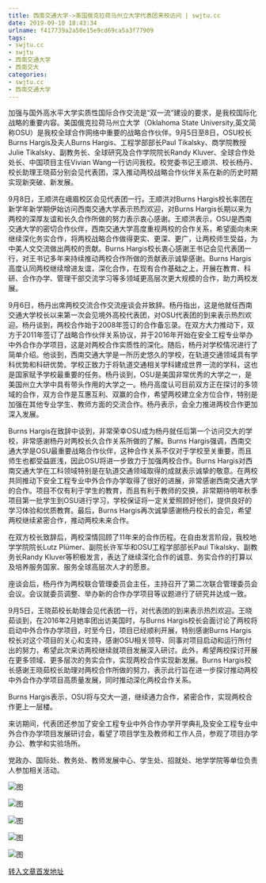 ```yaml
---
title: 西南交通大学->美国俄克拉荷马州立大学代表团来校访问 | swjtu.cc
date: 2019-09-10 18:43:34
urlname: f417739a2a50e15e9cd69ca5a3f77909
tags: 
- swjtu.cc
- swjtu
- 西南交通大学
- 西南交大
categories:
- swjtu.cc
- 西南交通大学
---
```



加强与国外高水平大学实质性国际合作交流是“双一流”建设的要求，是我校国际化战略的重要内容。美国俄克拉荷马州立大学（Oklahoma State University,英文简称OSU）是我校全球合作网络中重要的战略合作伙伴。9月5日至8日，OSU校长Burns Hargis及夫人Burns Hargis、工程学部部长Paul Tikalsky、商学院教授Julie Tikalsky、副教务长、全球研究及合作学院院长Randy Kluver、全球合作处处长、中国项目主任Vivian Wang一行访问我校。校党委书记王顺洪、校长杨丹、校长助理王晓茹分别会见代表团，深入推动两校战略合作伙伴关系在新的历史时期实现新突破、新发展。

9月8日，王顺洪在峨眉校区会见代表团一行。王顺洪对Burns Hargis校长率团在新学年新学期伊始访问西南交通大学表示热烈欢迎，对Burns Hargis长期以来为两校的深厚友谊和长久合作所做的努力表示衷心感谢。王顺洪表示，OSU是西南交通大学的密切合作伙伴，西南交通大学高度重视两校的合作关系，希望面向未来继续深化务实合作，将两校战略合作做得更实、更深、更广，让两校师生受益，为中美人文交流做出两校的贡献。Burns Hargis校长衷心感谢王书记会见代表团一行，对王书记多年来持续推动两校合作所做的贡献表示诚挚感谢。Burns Hargis高度认同两校继续增进友谊，深化合作，在现有合作基础之上，开展在教育、科研、合作办学、管理干部交流学习等多领域更高层次更大规模的合作，助力两校发展。

9月6日，杨丹出席两校交流合作交流座谈会并致辞。杨丹指出，这是他就任西南交通大学校长以来第一次会见境外高校代表团，对OSU代表团的到来表示热烈欢迎。杨丹谈到，两校合作始于2008年签订的合作备忘录。在双方大力推动下，双方于2011年签订了战略合作伙伴关系协议，并于2016年开始在安全工程专业举办中外合作办学项目，这是对两校合作实质性的深化。随后，杨丹对学校情况进行了简单介绍。他谈到，西南交通大学是一所历史悠久的学校，在轨道交通领域具有学科优势和科研优势。学校正致力于将轨道交通相关学科建成世界一流的学科，这也是国家赋予学校最重要的任务。杨丹谈到，OSU是美国非常优秀的大学之一，是美国州立大学中具有带头作用的大学之一。杨丹高度认可目前双方正在探讨的多领域的合作，双方合作是互惠互利、双赢的合作，希望两校建立全方位合作，特别是加强在其他专业学生、教师方面的交流合作。杨丹表示，会全力推进两校合作更加深入发展。

Burns Hargis在致辞中谈到，非常荣幸OSU成为杨丹就任后第一个访问交大的学校，非常感谢杨丹对两校长久合作关系所做的了解。Burns Hargis强调，西南交通大学是OSU最重要战略合作伙伴，这种合作关系不仅对于学校至关重要，而且师生也都受益匪浅，因此OSU将进一步致力于加强两校合作。Burns Hargis对西南交通大学在工科领域特别是在轨道交通领域取得的成就表示诚挚的敬意。在两校共同推动下安全工程专业中外合作办学取得了很好的进展，非常感谢西南交通大学的合作。项目不仅有利于学生的教育，而且有利于教师的交换，非常期待明年秋季项目第一批学生到OSU进行学习，学校保证将一定关爱照顾好他们，提供良好的学习体验和优质教育。最后，Burns Hargis再次诚挚感谢杨丹校长的会见，希望两校继续紧密合作，推动两校未来合作。

在双方校长致辞后，两校深情回顾了11年来的合作历程。在自由发言阶段，我校地学学院院长Lutz Plümer、副院长许军华和OSU工程学部部长Paul Tikalsky、副教务长Randy Kluver等积极发言，表达了继续深化合作的诚意、务实合作的打算以及培养服务国家、服务全球高层次人才的愿景。

座谈会后，杨丹作为两校联合管理委员会主任，主持召开了第二次联合管理委员会会议。会议就委员调整、举办新的合作办学项目等议题进行了研究并达成一致。

9月5日，王晓茹校长助理会见代表团一行，对代表团的到来表示热烈欢迎。王晓茹谈到，在2016年2月她率团出访美国时，与Burns Hargis校长会面讨论了两校将启动中外合作办学项目，时至今日，项目已经顺利开展，特别感谢Burns Hargis校长对这个项目的关心和支持，感谢OSU相关领导、同事对项目启动和运行所付出的努力，希望此次来访两校继续就项目发展深入研讨。此外，希望两校探讨开展在更多领域、更多层次的务实合作，实现两校合作实现新发展。Burns Hargis校长感谢王晓茹校长助理对两校合作所做的努力，表示此行旨在进一步探讨推动两校中外合作办学项目高质量发展，同时推动深化两校合作关系。

Burns Hargis表示，OSU将与交大一道，继续通力合作，紧密合作，实现两校合作更上一层楼。

来访期间，代表团还参加了安全工程专业中外合作办学开学典礼及安全工程专业中外合作办学项目发展研讨会，看望了项目学生及教师和工作人员，参观了项目办学办公、教学和实验场所。

党政办、国际处、教务处、教师发展中心、学生处、招就处、地学学院等单位负责人参加相关活动。



![图](https://news.swjtu.edu.cn/upload/201909/10/201909101636129160.jpg)

![图](https://news.swjtu.edu.cn/upload/201909/10/201909101632213288.jpg)

![图](https://news.swjtu.edu.cn/upload/201909/10/201909101631399174.jpg)

![图](https://news.swjtu.edu.cn/upload/201909/10/201909101630530587.jpg)

![图](https://news.swjtu.edu.cn/upload/201909/10/201909101621432493.jpg)

[转入文章首发地址](https://news.swjtu.edu.cn/shownews-18823.shtml)
